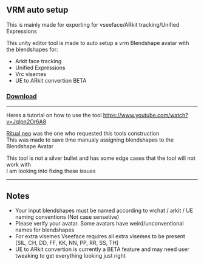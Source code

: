 ## VRM auto setup

This is mainly made for exporting for vseeface/ARkit tracking/Unified Expressions

This unity editor tool is made to auto setup a vrm Blendshape avatar with the blendshapes for:

* Arkit face tracking
* Unified Expressions
* Vrc visemes
* UE to ARkit convertion BETA


### [Download](https://github.com/tracer755/VRC_VRM_BlendShape_Avatar_Setup/releases)
---

Heres a tutorial on how to use the tool 
https://www.youtube.com/watch?v=Jqlpn2Or6A8

[Ritual neo](https://www.youtube.com/channel/UCaHuQWPtaw8XLRMIOctBQRQ) was the one who requested this tools construction <br />This was made to save time manualy assigning blendshapes to the Blendshape Avatar <br /> 

This tool is not a silver bullet and has some edge cases that the tool will not work with <br /> I am looking into fixing these issues




---
## Notes
* Your input blendshapes must be named according to vrchat / arkit / UE naming conventions (Not case sensetive)
* Please verify your avatar. Some avatars have weird/unconventional names for blendshapes
* For extra visemes Vseeface requires all extra visemes to be present [SIL, CH, DD, FF, KK, NN, PP, RR, SS, TH]
* UE to ARkit convertion is currently a BETA feature and may need user tweaking to get everything looking just right
